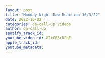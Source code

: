 ```yaml
---
layout: post
title: "Monday Night Raw Reaction 10/3/22"
date: 2022-10-02
categories: da-call-up videos
author: da-call-up
spotify_track_id: 
youtube_video_id: GIiGR3rD2qE
apple_track_id: 
youtube_metadata: 
---
```

